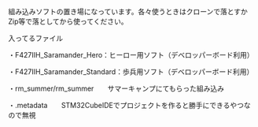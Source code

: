 組み込みソフトの置き場になっています。各々使うときはクローンで落とすかZip等で落としてから使ってください。


入ってるファイル

・F427IIH_Saramander_Hero：ヒーロー用ソフト（デベロッパーボード利用）

・F427IIH_Saramander_Standard：歩兵用ソフト（デベロッパーボード利用）

・rm_summer/rm_summer　　サマーキャンプにてもらった組み込み

・.metadata　　STM32CubeIDEでプロジェクトを作ると勝手にできるやつなので無視
